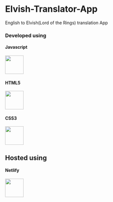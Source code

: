 # Elvish-Translator-App
English to Elvish(Lord of the Rings) translation App 


### Developed using 

#### Javascript

<div align=left>
<img src="https://cdn.worldvectorlogo.com/logos/logo-javascript.svg" width="60" height="60">
</div>

#### HTML5  

<div align=left>
<img src="https://cdn.worldvectorlogo.com/logos/html-5.svg" width="60" height="60">
</div>

#### CSS3

<div align=left>
<img src="https://cdn.worldvectorlogo.com/logos/css-3.svg" width="60" height="60">
</div>

## Hosted using
#### Netlify
<div align=left>
<img src="https://cdn.worldvectorlogo.com/logos/netlify.svg" width="60" height="60">
</div>
